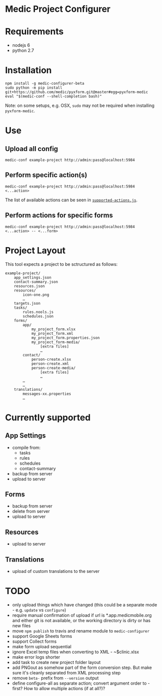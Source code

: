 Medic Project Configurer
========================

# Requirements

* nodejs 6
* python 2.7


# Installation

	npm install -g medic-configurer-beta
	sudo python -m pip install git+https://github.com/medic/pyxform.git@master#egg=pyxform-medic
	eval "$(medic-conf --shell-completion bash)"

Note: on some setups, e.g. OSX, `sudo` may not be required when installing `pyxform-medic`.

# Use

## Upload all config

	medic-conf example-project http://admin:pass@localhost:5984

## Perform specific action(s)

	medic-conf example-project http://admin:pass@localhost:5984 <...action>

The list of available actions can be seen in [`supported-actions.js`](https://github.com/alxndrsn/medic-configurer/blob/master/src/cli/supported-actions.js).

## Perform actions for specific forms

	medic-conf example-project http://admin:pass@localhost:5984 <...action> -- <...form>

# Project Layout

This tool expects a project to be sctructured as follows:

	example-project/
		app_settings.json
		contact-summary.json
		resources.json
		resources/
			icon-one.png
			…
		targets.json
		tasks/
			rules.nools.js
			schedules.json
		forms/
			app/
				my_project_form.xlsx
				my_project_form.xml
				my_project_form.properties.json
				my_project_form-media/
					[extra files]
					…
			contact/
				person-create.xlsx
				person-create.xml
				person-create-media/
					[extra files]
					…
			…
			…
		translations/
			messages-xx.properties
			…


# Currently supported

## App Settings

* compile from:
  - tasks
  - rules
  - schedules
  - contact-summary
* backup from server
* upload to server

## Forms

* backup from server
* delete from server
* upload to server

## Resources

* upload to server

## Translations

* upload of custom translations to the server

# TODO

* only upload things which have changed (this could be a separate mode - e.g. `update` vs `configure`)
* require manual confirmation of upload if url is *.app.medicmobile.org and either git is not available, or the working directory is dirty or has new files
* move `npm publish` to travis and rename module to `medic-configurer`
* support Google Sheets forms
* support Collect forms
* make form upload sequential
* ignore Excel temp files when converting to XML - ~$clinic.xlsx
* make error logs shorter
* add task to create new project folder layout
* add PNGout as somehow part of the form conversion step.  But make sure it's cleanly separated from XML processing step
* remove `beta-` prefix from `--version` output
* define configure-all as separate action; convert argument order to <action>-first?  How to allow multiple actions (if at all?)?
